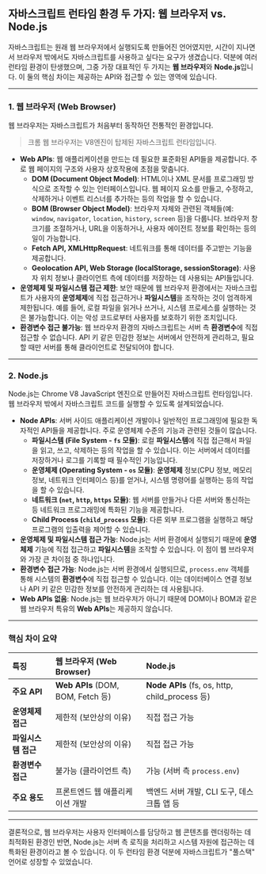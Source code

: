 <p><img alt="" src="https://velog.velcdn.com/images/hoonzeee/post/c85b072d-0f3c-487c-955d-41bbc6439a13/image.png" /></p>
<h2 id="자바스크립트-런타임-환경-두-가지-웹-브라우저-vs-nodejs">자바스크립트 런타임 환경 두 가지: 웹 브라우저 vs. Node.js</h2>
<p>자바스크립트는 원래 웹 브라우저에서 실행되도록 만들어진 언어였지만, 시간이 지나면서 브라우저 밖에서도 자바스크립트를 사용하고 싶다는 요구가 생겼습니다. 덕분에 여러 런타임 환경이 탄생했으며, 그중 가장 대표적인 두 가지는 <strong>웹 브라우저</strong>와 <strong>Node.js</strong>입니다. 이 둘의 핵심 차이는 제공하는 API와 접근할 수 있는 영역에 있습니다.</p>
<hr />
<h3 id="1-웹-브라우저-web-browser">1. 웹 브라우저 (Web Browser)</h3>
<p>웹 브라우저는 자바스크립트가 처음부터 동작하던 전통적인 환경입니다.</p>
<blockquote>
<p>크롬 웹 브라우저는 V8엔진이 탑제된 자바스크립트 런타임입니다.</p>
</blockquote>
<ul>
<li><strong>Web APIs</strong>: 웹 애플리케이션을 만드는 데 필요한 표준화된 API들을 제공합니다. 주로 웹 페이지의 구조와 사용자 상호작용에 초점을 맞춥니다.<ul>
<li><strong>DOM (Document Object Model)</strong>: HTML이나 XML 문서를 프로그래밍 방식으로 조작할 수 있는 인터페이스입니다. 웹 페이지 요소를 만들고, 수정하고, 삭제하거나 이벤트 리스너를 추가하는 등의 작업을 할 수 있습니다.</li>
<li><strong>BOM (Browser Object Model)</strong>: 브라우저 자체와 관련된 객체들(예: <code>window</code>, <code>navigator</code>, <code>location</code>, <code>history</code>, <code>screen</code> 등)을 다룹니다. 브라우저 창 크기를 조절하거나, URL을 이동하거나, 사용자 에이전트 정보를 확인하는 등의 일이 가능합니다.</li>
<li><strong>Fetch API, XMLHttpRequest</strong>: 네트워크를 통해 데이터를 주고받는 기능을 제공합니다.</li>
<li><strong>Geolocation API, Web Storage (localStorage, sessionStorage)</strong>: 사용자 위치 정보나 클라이언트 측에 데이터를 저장하는 데 사용되는 API들입니다.</li>
</ul>
</li>
<li><strong>운영체제 및 파일시스템 접근 제한</strong>: 보안 때문에 웹 브라우저 환경에서는 자바스크립트가 사용자의 <strong>운영체제</strong>에 직접 접근하거나 <strong>파일시스템</strong>을 조작하는 것이 엄격하게 제한됩니다. 예를 들어, 로컬 파일을 읽거나 쓰거나, 시스템 프로세스를 실행하는 것은 불가능합니다. 이는 악성 코드로부터 사용자를 보호하기 위한 조치입니다.</li>
<li><strong>환경변수 접근 불가능</strong>: 웹 브라우저 환경의 자바스크립트는 서버 측 <strong>환경변수</strong>에 직접 접근할 수 없습니다. API 키 같은 민감한 정보는 서버에서 안전하게 관리하고, 필요할 때만 서버를 통해 클라이언트로 전달되어야 합니다.</li>
</ul>
<hr />
<h3 id="2-nodejs">2. Node.js</h3>
<p>Node.js는 Chrome V8 JavaScript 엔진으로 만들어진 자바스크립트 런타임입니다. 웹 브라우저 밖에서 자바스크립트 코드를 실행할 수 있도록 설계되었습니다.</p>
<ul>
<li><strong>Node APIs</strong>: 서버 사이드 애플리케이션 개발이나 일반적인 프로그래밍에 필요한 독자적인 API들을 제공합니다. 주로 운영체제 수준의 기능과 관련된 것들이 많습니다.<ul>
<li><strong>파일시스템 (File System - <code>fs</code> 모듈)</strong>: 로컬 <strong>파일시스템</strong>에 직접 접근해서 파일을 읽고, 쓰고, 삭제하는 등의 작업을 할 수 있습니다. 이는 서버에서 데이터를 저장하거나 로그를 기록할 때 필수적인 기능입니다.</li>
<li><strong>운영체제 (Operating System - <code>os</code> 모듈)</strong>: <strong>운영체제</strong> 정보(CPU 정보, 메모리 정보, 네트워크 인터페이스 등)를 얻거나, 시스템 명령어를 실행하는 등의 작업을 할 수 있습니다.</li>
<li><strong>네트워크 (<code>net</code>, <code>http</code>, <code>https</code> 모듈)</strong>: 웹 서버를 만들거나 다른 서버와 통신하는 등 네트워크 프로그래밍에 특화된 기능을 제공합니다.</li>
<li><strong>Child Process (<code>child_process</code> 모듈)</strong>: 다른 외부 프로그램을 실행하고 해당 프로그램의 입출력을 제어할 수 있습니다.</li>
</ul>
</li>
<li><strong>운영체제 및 파일시스템 접근 가능</strong>: Node.js는 서버 환경에서 실행되기 때문에 <strong>운영체제</strong> 기능에 직접 접근하고 <strong>파일시스템</strong>을 조작할 수 있습니다. 이 점이 웹 브라우저와 가장 큰 차이점 중 하나입니다.</li>
<li><strong>환경변수 접근 가능</strong>: Node.js는 서버 환경에서 실행되므로, <code>process.env</code> 객체를 통해 시스템의 <strong>환경변수</strong>에 직접 접근할 수 있습니다. 이는 데이터베이스 연결 정보나 API 키 같은 민감한 정보를 안전하게 관리하는 데 사용됩니다.</li>
<li><strong>Web APIs 없음</strong>: Node.js는 웹 브라우저가 아니기 때문에 DOM이나 BOM과 같은 웹 브라우저 특유의 <strong>Web APIs</strong>는 제공하지 않습니다.</li>
</ul>
<hr />
<h3 id="핵심-차이-요약">핵심 차이 요약</h3>
<table>
<thead>
<tr>
<th align="left">특징</th>
<th align="left">웹 브라우저 (Web Browser)</th>
<th align="left">Node.js</th>
</tr>
</thead>
<tbody><tr>
<td align="left"><strong>주요 API</strong></td>
<td align="left"><strong>Web APIs</strong> (DOM, BOM, Fetch 등)</td>
<td align="left"><strong>Node APIs</strong> (fs, os, http, child_process 등)</td>
</tr>
<tr>
<td align="left"><strong>운영체제 접근</strong></td>
<td align="left">제한적 (보안상의 이유)</td>
<td align="left">직접 접근 가능</td>
</tr>
<tr>
<td align="left"><strong>파일시스템 접근</strong></td>
<td align="left">제한적 (보안상의 이유)</td>
<td align="left">직접 접근 가능</td>
</tr>
<tr>
<td align="left"><strong>환경변수 접근</strong></td>
<td align="left">불가능 (클라이언트 측)</td>
<td align="left">가능 (서버 측 <code>process.env</code>)</td>
</tr>
<tr>
<td align="left"><strong>주요 용도</strong></td>
<td align="left">프론트엔드 웹 애플리케이션 개발</td>
<td align="left">백엔드 서버 개발, CLI 도구, 데스크톱 앱 등</td>
</tr>
</tbody></table>
<hr />
<p>결론적으로, 웹 브라우저는 사용자 인터페이스를 담당하고 웹 콘텐츠를 렌더링하는 데 최적화된 환경인 반면, Node.js는 서버 측 로직을 처리하고 시스템 자원에 접근하는 데 특화된 환경이라고 볼 수 있습니다. 이 두 런타임 환경 덕분에 자바스크립트가 &quot;풀스택&quot; 언어로 성장할 수 있었습니다.</p>